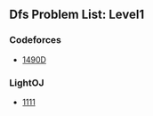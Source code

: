 ## Dfs Problem List: Level1


### Codeforces
- [1490D](/problem-solving/graph/dfs/l1-cf-1490D)


### LightOJ
- [1111](/problem-solving/graph/dfs/l1-loj-1111)


